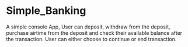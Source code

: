 # Simple_Banking
A simple console App, User can deposit, withdraw from the deposit, purchase airtime from the deposit and check their available balance after the transaction. User can either choose to continue or end transaction. 
